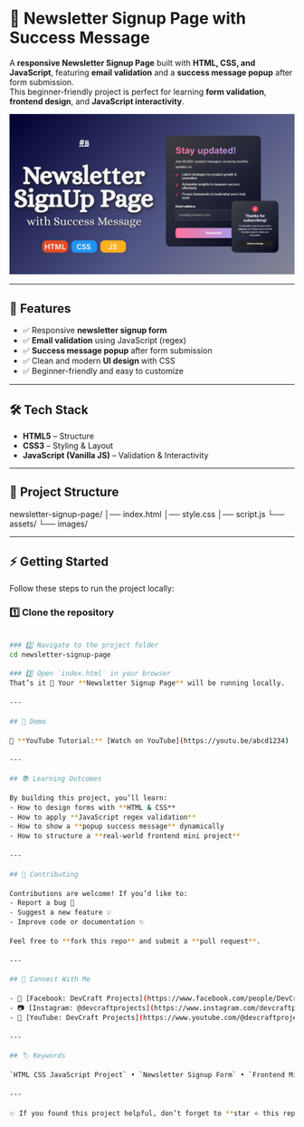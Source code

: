 # 📧 Newsletter Signup Page with Success Message  

A **responsive Newsletter Signup Page** built with **HTML, CSS, and JavaScript**, featuring **email validation** and a **success message popup** after form submission.  
This beginner-friendly project is perfect for learning **form validation**, **frontend design**, and **JavaScript interactivity**.  

![Project Preview](screenshot.png)   

---

## 🚀 Features  

- ✅ Responsive **newsletter signup form**  
- ✅ **Email validation** using JavaScript (regex)  
- ✅ **Success message popup** after form submission  
- ✅ Clean and modern **UI design** with CSS  
- ✅ Beginner-friendly and easy to customize  

---

## 🛠️ Tech Stack  

- **HTML5** – Structure  
- **CSS3** – Styling & Layout  
- **JavaScript (Vanilla JS)** – Validation & Interactivity  

---

## 📂 Project Structure  

newsletter-signup-page/
│── index.html
│── style.css
│── script.js
└── assets/
└── images/

---

## ⚡ Getting Started  

Follow these steps to run the project locally:  

### 1️⃣ Clone the repository  
```bash

### 2️⃣ Navigate to the project folder
cd newsletter-signup-page

### 3️⃣ Open `index.html` in your browser  
That’s it 🎉 Your **Newsletter Signup Page** will be running locally.  

---

## 📸 Demo  

🔗 **YouTube Tutorial:** [Watch on YouTube](https://youtu.be/abcd1234)  

---

## 📚 Learning Outcomes  

By building this project, you’ll learn:  
- How to design forms with **HTML & CSS**  
- How to apply **JavaScript regex validation**  
- How to show a **popup success message** dynamically  
- How to structure a **real-world frontend mini project**  

---

## 🤝 Contributing  

Contributions are welcome! If you’d like to:  
- Report a bug 🐛  
- Suggest a new feature 💡  
- Improve code or documentation ✨  

Feel free to **fork this repo** and submit a **pull request**.  

---

## 📩 Connect With Me  

- 💼 [Facebook: DevCraft Projects](https://www.facebook.com/people/DevCraft-Projects/61578930997170/)  
- 📷 [Instagram: @devcraftprojects](https://www.instagram.com/devcraftprojects)  
- 🎥 [YouTube: DevCraft Projects](https://www.youtube.com/@devcraftprojects)  
  
---

## 🏷️ Keywords  

`HTML CSS JavaScript Project` • `Newsletter Signup Form` • `Frontend Mini Project` • `Email Validation Form` • `Newsletter Signup with Success Message` • `JavaScript Beginner Project` • `Responsive Form Design`  

---

✨ If you found this project helpful, don’t forget to **star ⭐ this repo** and check out my other projects!  

